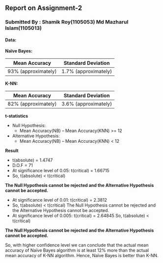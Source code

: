 ## Report on Assignment-2
### Submitted By : Shamik Roy(1105053) Md Mazharul Islam(1105013)

#### Data:
**Naïve Bayes:**

Mean Accuracy       | Standard Deviation  
------------------- | -----------------
93% (approximately) | 1.7% (approximately)

**K-NN:**

Mean Accuracy       | Standard Deviation  
------------------- | -----------------
82% (approximately) | 3.6% (approximately)

**t-statistics**

* Null Hypothesis: 
  * Mean Accuracy(NB) – Mean Accuracy(KNN) >= 12
* Alternative Hypothesis: 
  * Mean Accuracy(NB) – Mean Accuracy(KNN)  < 12

**Result**
  * t(absolute) = 1.4747 
  * D.O.F = 71
  * At significance level of 0.05: t(critical) = 1.66715
  * So, t(absolute) < t(critical)

**The Null Hypothesis cannot be rejected and the Alternative Hypothesis cannot be accepted.**
 * At significance level of 0.01: t(critical) = 2.3812 
 * So, t(absolute) < t(critical) The Null Hypothesis cannot be rejected and the Alternative Hypothesis cannot be accepted.
 * At significance level of 0.005: t(critical) = 2.64845 So, t(absolute) < t(critical)

**The Null Hypothesis cannot be rejected and the Alternative Hypothesis cannot be accepted.**


So, with higher confidence level we can conclude that the actual mean accuracy of Naïve Bayes algorithm is at least 12% more than the actual mean accuracy of K-NN algorithm. Hence, Naïve Bayes is better than K-NN.
